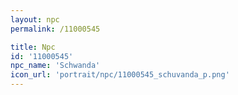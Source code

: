 ```yaml
---
layout: npc
permalink: /11000545

title: Npc
id: '11000545'
npc_name: 'Schwanda'
icon_url: 'portrait/npc/11000545_schuvanda_p.png'
---
```

